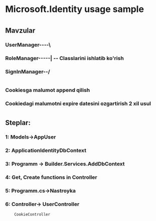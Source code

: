 # Microsoft.Identity usage sample
#
## Mavzular
### UserManager----\
### RoleManager-----| -- Classlarini ishlatib ko'rish
### SignInManager--/
#
### Cookiesga malumot append qilish
### Cookiedagi malumotni expire datesini ozgartirish 2 xil usul
#
## Steplar:
### 1: Models->AppUser
### 2: ApplicationIdentityDbContext
### 3: Programm -> Builder.Services.AddDbContext
### 4: Get, Create functions in Controller
### 5: Programm.cs->Nastroyka
### 6: Controller-> UserController
		CookieController